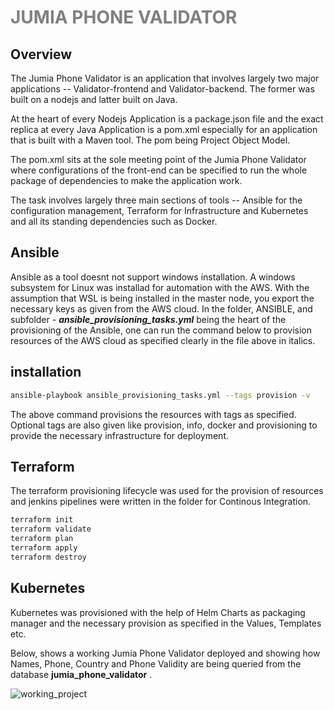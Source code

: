 <h1 style="color: grey;">JUMIA PHONE VALIDATOR</h1>

## Overview
The Jumia Phone Validator is an application that involves largely two major applications -- Validator-frontend and Validator-backend. The former was built on a nodejs and latter built on Java.

At the heart of every Nodejs Application is a package.json file and the exact replica at every Java Application is a pom.xml especially for an application that is built with a Maven tool. The pom being Project Object Model. 

The pom.xml sits at the sole meeting point of the Jumia Phone Validator where configurations of the front-end can be specified to run the whole package of dependencies to make the application work.

The task involves largely three main sections of tools  -- Ansible for the configuration management, Terraform for Infrastructure and Kubernetes and all its standing dependencies such as Docker.

## Ansible 
Ansible as a tool doesnt not support windows installation. A windows subsystem for Linux was installad for automation with the AWS. With the assumption that WSL is being installed in the master node, you export the necessary keys as given from the AWS cloud. In the folder, ANSIBLE, and subfolder - **_ansible_provisioning_tasks.yml_** being the heart of the provisioning of the Ansible, one can run the command below to provision resources of the AWS cloud as specified clearly in the file above in italics. 

## installation
```bash
ansible-playbook ansible_provisioning_tasks.yml --tags provision -v
```
The above command provisions the resources with tags as specified. Optional tags are also given like provision, info, docker and provisioning to provide the necessary infrastructure for deployment. 


## Terraform
The terraform provisioning lifecycle was used for the provision of resources and jenkins pipelines were written in the folder for Continous Integration.
```bash
terraform init
terraform validate
terraform plan
terraform apply
terraform destroy
```
## Kubernetes

Kubernetes was provisioned with the help of Helm Charts as packaging manager and the necessary provision as specified in the Values, Templates etc. 

Below, shows a working Jumia Phone Validator deployed and showing how Names, Phone, Country and Phone Validity are being queried from the database **jumia_phone_validator** .


![working_project](./showcase/video.gif)
